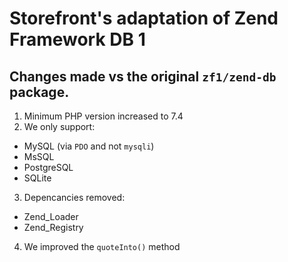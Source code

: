 # Storefront's adaptation of Zend Framework DB 1
## Changes made vs the original `zf1/zend-db` package.
1. Minimum PHP version increased to 7.4
2. We only support:
  - MySQL (via `PDO` and not `mysqli`)
  - MsSQL
  - PostgreSQL
  - SQLite
3. Depencancies removed:
  - Zend_Loader
  - Zend_Registry
4. We improved the `quoteInto()` method

